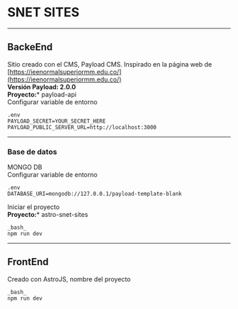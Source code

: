 # SNET SITES
---
## BackeEnd
Sitio creado con el CMS, Payload CMS. Inspirado en la página web de [https://ieenormalsuperiormm.edu.co/](https://ieenormalsuperiormm.edu.co/)  
  **Versión Payload: 2.0.0**  
  **Proyecto:*** payload-api  
  Configurar variable de entorno
  ```
  .env
  PAYLOAD_SECRET=YOUR_SECRET_HERE
  PAYLOAD_PUBLIC_SERVER_URL=http://localhost:3000
  ```` 
---
### Base de datos
MONGO DB  
  Configurar variable de entorno
  ```
  .env
  DATABASE_URI=mongodb://127.0.0.1/payload-template-blank
  ```` 


Iniciar el proyecto   
  **Proyecto:*** astro-snet-sites
  ```
  _bash_
  npm run dev
  ```
---
## FrontEnd
Creado con AstroJS, nombre del proyecto

  ```
  _bash_
  npm run dev
  ```

